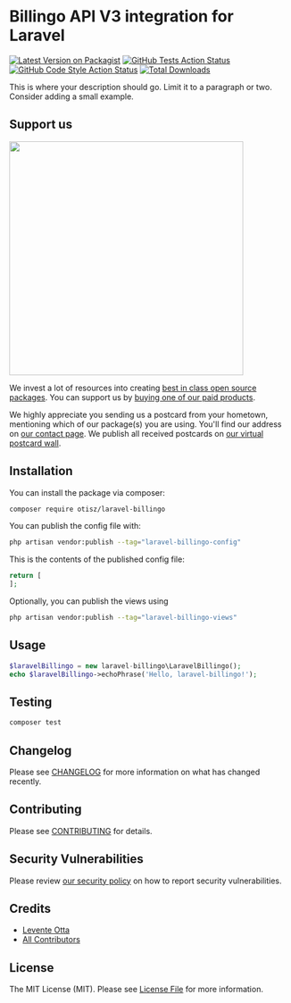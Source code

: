 
# Billingo API V3 integration for Laravel

[![Latest Version on Packagist](https://img.shields.io/packagist/v/otisz/laravel-billingo.svg?style=flat-square)](https://packagist.org/packages/otisz/laravel-billingo)
[![GitHub Tests Action Status](https://img.shields.io/github/workflow/status/otisz/laravel-billingo/run-tests?label=tests)](https://github.com/otisz/laravel-billingo/actions?query=workflow%3Arun-tests+branch%3Amain)
[![GitHub Code Style Action Status](https://img.shields.io/github/workflow/status/otisz/laravel-billingo/Check%20&%20fix%20styling?label=code%20style)](https://github.com/otisz/laravel-billingo/actions?query=workflow%3A"Check+%26+fix+styling"+branch%3Amain)
[![Total Downloads](https://img.shields.io/packagist/dt/otisz/laravel-billingo.svg?style=flat-square)](https://packagist.org/packages/otisz/laravel-billingo)

This is where your description should go. Limit it to a paragraph or two. Consider adding a small example.

## Support us

[<img src="https://github-ads.s3.eu-central-1.amazonaws.com/Laravel-Billingo.jpg?t=1" width="419px" />](https://spatie.be/github-ad-click/Laravel-Billingo)

We invest a lot of resources into creating [best in class open source packages](https://spatie.be/open-source). You can support us by [buying one of our paid products](https://spatie.be/open-source/support-us).

We highly appreciate you sending us a postcard from your hometown, mentioning which of our package(s) you are using. You'll find our address on [our contact page](https://spatie.be/about-us). We publish all received postcards on [our virtual postcard wall](https://spatie.be/open-source/postcards).

## Installation

You can install the package via composer:

```bash
composer require otisz/laravel-billingo
```

You can publish the config file with:

```bash
php artisan vendor:publish --tag="laravel-billingo-config"
```

This is the contents of the published config file:

```php
return [
];
```

Optionally, you can publish the views using

```bash
php artisan vendor:publish --tag="laravel-billingo-views"
```

## Usage

```php
$laravelBillingo = new laravel-billingo\LaravelBillingo();
echo $laravelBillingo->echoPhrase('Hello, laravel-billingo!');
```

## Testing

```bash
composer test
```

## Changelog

Please see [CHANGELOG](CHANGELOG.md) for more information on what has changed recently.

## Contributing

Please see [CONTRIBUTING](https://github.com/spatie/.github/blob/main/CONTRIBUTING.md) for details.

## Security Vulnerabilities

Please review [our security policy](../../security/policy) on how to report security vulnerabilities.

## Credits

- [Levente Otta](https://github.com/Otisz)
- [All Contributors](../../contributors)

## License

The MIT License (MIT). Please see [License File](LICENSE.md) for more information.
